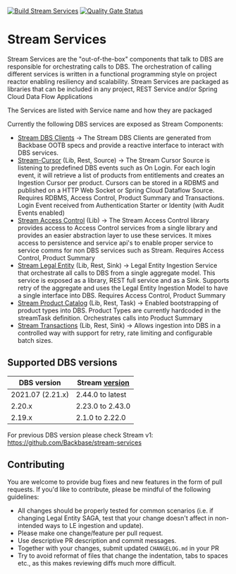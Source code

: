 [![Build Stream Services](https://github.com/Backbase/stream-services-2.0/actions/workflows/build.yml/badge.svg)](https://github.com/Backbase/stream-services-2.0/actions/workflows/build.yml)
[![Quality Gate Status](https://sonarcloud.io/api/project_badges/measure?project=com.backbase.stream%3Astream-services&metric=alert_status)](https://sonarcloud.io/dashboard?id=com.backbase.stream%3Astream-services)
# Stream Services
Stream Services are the "out-of-the-box" components that talk to DBS are responsible for orchestrating calls to DBS. 
The orchestration of calling different services is written in a functional programming style on project reactor enabling resiliency and scalability. 
Stream Services are packaged as libraries that can be included in any project, REST Service and/or Spring Cloud Data Flow Applications

The Services are listed with Service name and how they are packaged

Currently the following DBS services are exposed as Stream Components:
* [Stream DBS Clients](stream-dbs-clients/readme.md) -> The Stream DBS Clients are generated from Backbase OOTB specs and provide a reactive interface to interact with DBS services.
* [Stream-Cursor](stream-cursor/readme.md) (Lib, Rest, Source)  → The Stream Cursor Source is listening to predefined DBS events such as On Login. For each login event, it will retrieve a list of products from entitlements and creates an Ingestion Cursor per product. Cursors can be stored in a RDBMS and published on a HTTP Web Socket or Spring Cloud Dataflow Source. Requires RDBMS, Access Control, Product Summary and Transactions. Login Event received from Authentication Starter or Identity (with Audit Events enabled)
* [Stream Access Control](stream-cursor/readme.md) (Lib) → The Stream Access Control library provides access to Access Control services from a single library and provides an easier abstraction layer to use these services. It mixes access to persistence and service api's to enable proper service to service comms for non DBS services such as Stream. Requires Access Control, Product Summary
* [Stream Legal Entity](stream-cursor/readme.md) (Lib, Rest, Sink) → Legal Entity Ingestion Service that orchestrate all calls to DBS from a single aggregate model. This service is exposed as a library, REST full service and as a Sink. Supports retry of the aggregate and uses the Legal Entity Ingestion Model to have a single interface into DBS. Requires Access Control, Product Summary
* [Stream Product Catalog](stream-cursor/readme.md) (Lib, Rest, Task) → Enabled bootstrapping of product types into DBS. Product Types are currently hardcoded in the streamTask definition. Orchestrates calls into Product Summary
* [Stream Transactions](stream-cursor/readme.md) (Lib, Rest, Sink) → Allows ingestion into DBS in a controlled way with support for retry, rate limiting and configurable batch sizes. 

## Supported DBS versions

| DBS version | Stream [version](https://github.com/Backbase/stream-services-2.0/releases) |
|-------------|-------------------------------------------------------------------------|
| 2021.07 (2.21.x) | 2.44.0 to latest                                                   |
| 2.20.x           | 2.23.0 to 2.43.0                                                   |
| 2.19.x           | 2.1.0 to 2.22.0                                                    |

For previous DBS version please check Stream v1: https://github.com/Backbase/stream-services 

## Contributing
You are welcome to provide bug fixes and new features in the form of pull requests. If you'd like to contribute, please be mindful of the following guidelines:

- All changes should be properly tested for common scenarios (i.e. if changing Legal Entity SAGA, test that your change doesn't affect in non-intended ways to LE ingestion and update).
- Please make one change/feature per pull request.
- Use descriptive PR description and commit messages.
- Together with your changes, submit updated `CHANGELOG.md` in your PR
- Try to avoid reformat of files that change the indentation, tabs to spaces etc., as this makes reviewing diffs much more difficult.
